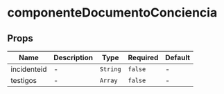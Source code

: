 # componenteDocumentoConciencia

## Props

<!-- @vuese:componenteDocumentoConciencia:props:start -->
|Name|Description|Type|Required|Default|
|---|---|---|---|---|
|incidenteid|-|`String`|`false`|-|
|testigos|-|`Array`|`false`|-|

<!-- @vuese:componenteDocumentoConciencia:props:end -->


